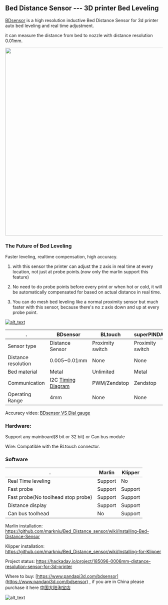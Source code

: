 ## Bed Distance Sensor --- 3D printer Bed Leveling

[BDsensor](https://www.pandapi3d.com/bdsensor) is a high resolution inductive Bed Distance Sensor for 3d printer auto bed leveling and real time adjustment.

it can measure the distance from bed to nozzle with distance resolution 0.01mm.

 <img src="https://raw.githubusercontent.com/markniu/Bed_Distance_sensor/new/doc/images/Connection1.jpg" width="600" /> 
 
### The Future of Bed Leveling

Faster leveling, realtime compensation, high accuracy.

1. with this sensor the printer can adjust the z axis in real time at every location, not just at probe points.(now only the marlin support this feature)

2. No need to do probe points before every print or when hot or cold, it will be automatically compensated for based on actual distance in real time.
 
3. You can do mesh bed leveling like a normal proximity sensor but much faster with this sensor, because there's no z axis down and up at every probe point.


[<img alt="alt_text"   src="https://raw.githubusercontent.com/markniu/Bed_Distance_sensor/main/doc/images/mainv.jpg" />](https://www.youtube.com/watch?v=yx8pluEu0sg)
 
 . | BDsensor | BLtouch |superPINDA
--- | --- |--- |---
Sensor type |Distance Sensor| Proximity switch | Proximity switch
Distance resolution |0.005~0.01mm| None | None
Bed material |Metal| Unlimited | Metal
Communication |I2C [Timing Diagram](https://github.com/markniu/Bed_Distance_sensor/wiki/Data-Protocol)| PWM/Zendstop | Zendstop
Operating Range|4mm|None|None
Accuracy video: [BDsensor VS  Dial gauge](https://youtu.be/SLDsKLupcrk)


### Hardware:
Support any mainboard(8 bit or 32 bit) or Can bus module

Wire: Compatible with the BLtouch	connector. 


### Software
 . | Marlin | Klipper
--- | --- |---  
Real Time leveling |Support| No  
Fast probe |Support| Support 
Fast probe(No toolhead stop probe)|Support | Support 
Distance display |Support | Support 
Can bus toolhead|No | Support 



Marlin installation: https://github.com/markniu/Bed_Distance_sensor/wiki/Installing-Bed-Distance-Sensor

Klipper installation: https://github.com/markniu/Bed_Distance_sensor/wiki/Installing-for-Klipper


Project status: https://hackaday.io/project/185096-0006mm-distance-resolution-sensor-for-3d-printer

Where to buy: [https://www.pandapi3d.com/bdsensor](https://www.pandapi3d.com/bdsensor) , if you are in China please purchase it here
 [中国大陆淘宝店](https://item.taobao.com/item.htm?spm=a1z10.1-c.w4004-14344044600.5.60a16ff77NRBL5&id=684572042388)


<img alt="alt_text"   src="https://github.com/markniu/Bed_Distance_sensor/blob/new/doc/images/map.jpg" />
